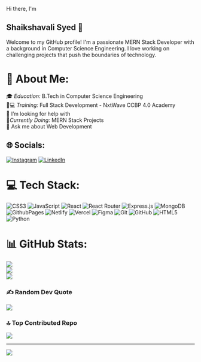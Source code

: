 

Hi there, I'm 
## Shaikshavali Syed 👋

Welcome to my GitHub profile! I'm a passionate MERN Stack Developer with a background in Computer Science Engineering. I love working on challenging projects that push the boundaries of technology.
# 💫 About Me:
🎓 *Education:* B.Tech in Computer Science Engineering <br>👯💻 *Training:* Full Stack Development - NxtWave CCBP 4.0 Academy<br>🤝 I’m looking for help with<br>🌱*Currently Doing:* MERN Stack Projects<br>💬 Ask me about Web Development<br>

## 🌐 Socials:
[![Instagram](https://img.shields.io/badge/Instagram-%23E4405F.svg?logo=Instagram&logoColor=white)](https://instagram.com/shaiksha_syeds) 
[![LinkedIn](https://img.shields.io/badge/LinkedIn-%230077B5.svg?logo=linkedin&logoColor=white)](https://linkedin.com/in/shaikshasyed) 

# 💻 Tech Stack:
![CSS3](https://img.shields.io/badge/css3-%231572B6.svg?style=plastic&logo=css3&logoColor=white) ![JavaScript](https://img.shields.io/badge/javascript-%23323330.svg?style=plastic&logo=javascript&logoColor=%23F7DF1E) ![React](https://img.shields.io/badge/react-%2320232a.svg?style=plastic&logo=react&logoColor=%2361DAFB) ![React Router](https://img.shields.io/badge/React_Router-CA4245?style=plastic&logo=react-router&logoColor=white) ![Express.js](https://img.shields.io/badge/express.js-%23404d59.svg?style=plastic&logo=express&logoColor=%2361DAFB) ![MongoDB](https://img.shields.io/badge/MongoDB-%234ea94b.svg?style=plastic&logo=mongodb&logoColor=white) ![GithubPages](https://img.shields.io/badge/github%20pages-121013?style=plastic&logo=github&logoColor=white) ![Netlify](https://img.shields.io/badge/netlify-%23000000.svg?style=plastic&logo=netlify&logoColor=#00C7B7) ![Vercel](https://img.shields.io/badge/vercel-%23000000.svg?style=plastic&logo=vercel&logoColor=white) ![Figma](https://img.shields.io/badge/figma-%23F24E1E.svg?style=plastic&logo=figma&logoColor=white) ![Git](https://img.shields.io/badge/git-%23F05033.svg?style=plastic&logo=git&logoColor=white) ![GitHub](https://img.shields.io/badge/github-%23121011.svg?style=plastic&logo=github&logoColor=white) ![HTML5](https://img.shields.io/badge/html5-%23E34F26.svg?style=plastic&logo=html5&logoColor=white) ![Python](https://img.shields.io/badge/python-3670A0?style=plastic&logo=python&logoColor=ffdd54)


# 📊 GitHub Stats:
![](https://github-readme-stats.vercel.app/api?username=shaikshasyed&theme=vision-friendly-dark&hide_border=false&include_all_commits=false&count_private=false)<br/>
![](https://github-readme-streak-stats.herokuapp.com/?user=shaikshasyed&theme=vision-friendly-dark&hide_border=false)<br/>
![](https://github-readme-stats.vercel.app/api/top-langs/?username=shaikshasyed&theme=vision-friendly-dark&hide_border=false&include_all_commits=false&count_private=false&layout=compact)

### ✍️ Random Dev Quote
![](https://quotes-github-readme.vercel.app/api?type=horizontal&theme=radical)

### 🔝 Top Contributed Repo
![](https://github-contributor-stats.vercel.app/api?username=shaikshasyed&limit=5&theme=dark&combine_all_yearly_contributions=true)

---
[![](https://visitcount.itsvg.in/api?id=shaikshasyed&icon=2&color=5)](https://visitcount.itsvg.in)


